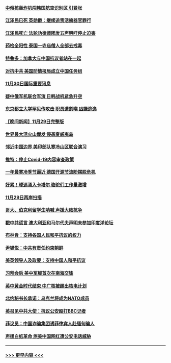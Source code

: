 #### [中俄核轰炸机闯韩国航空识别区 引紧张](../pages/prog202/a103587457.md?t=12010302) 
#### [江泽民已死 英勋爵：继续追责活摘器官罪行](../pages/prog202/a103587398.md?t=12010302) 
#### [江泽民死亡 法轮功律师团发五声明吁停止迫害](../pages/prog202/a103587308.md?t=12010302) 
#### [药检全阳性 泰国一寺庙僧人全部去戒毒](../pages/prog202/a103587172.md?t=12010302) 
#### [特鲁多：加拿大与中国抗议者站在一起](../pages/prog202/a103587169.md?t=12010302) 
#### [对抗中共 美国防情报局成立中国任务组](../pages/prog202/a103587163.md?t=12010302) 
#### [11月30日国际重要讯息](../pages/prog202/a103587181.md?t=12010302) 
#### [疑中俄军机联合军演 日韩战机紧急升空](../pages/prog202/a103587061.md?t=12010302) 
#### [东京都立大学罕见传攻击 职员遭割喉 凶嫌逃逸](../pages/prog202/a103587011.md?t=12010302) 
#### [【晚间新闻】11月29日完整版](../pages/prog202/a103586902.md?t=12010302) 
#### [世界最大活火山爆发 侵袭夏威夷岛](../pages/prog202/a103586924.md?t=12010302) 
#### [邻近中国边界 美印部队寒冷山区联合演习](../pages/prog202/a103586897.md?t=12010302) 
#### [推特：停止Covid-19内容审查政策](../pages/prog202/a103586680.md?t=12010302) 
#### [一年最寒冷季节逼近 德国开源节流盼摆脱危机](../pages/prog202/a103586845.md?t=12010302) 
#### [好累！球迷涌入卡塔尔 骆驼们工作量激增](../pages/prog202/a103586752.md?t=12010302) 
#### [11月29日两岸扫描](../pages/prog202/a103586740.md?t=12010302) 
#### [哥大、伯克利留学生呐喊 声援大陆抗争](../pages/prog202/a103586742.md?t=12010302) 
#### [戳中共谎言 澳大利亚和马尔代夫声明未参加印度洋论坛](../pages/prog202/a103586609.md?t=12010302) 
#### [布林肯：支持各国人民和平抗议的权力](../pages/prog202/a103586558.md?t=12010302) 
#### [尹锡悦：中共有责任约束朝鲜](../pages/prog202/a103586465.md?t=12010302) 
#### [美英领导人及政要：支持中国人和平抗议](../pages/prog202/a103586469.md?t=12010302) 
#### [习拜会后 美中军舰首次在南海交锋](../pages/prog202/a103586399.md?t=12010302) 
#### [英中黄金时代结束 中广核被踢出核电计划](../pages/prog202/a103586304.md?t=12010302) 
#### [北约秘书长承诺：乌克兰将成为NATO成员](../pages/prog202/a103586377.md?t=12010302) 
#### [英召见中共大使：抗议公安殴打BBC记者](../pages/prog202/a103586300.md?t=12010302) 
#### [菲议员：中国诈骗集团诱菲律宾人赴缅甸骗人](../pages/prog202/a103586285.md?t=12010302) 
#### [声援白纸革命 旅美中国网红遭公安电话威胁](../pages/prog202/a103586277.md?t=12010302) 

----
#### [ >>> 更早内容 <<< ](../indexes/prog202-earlier.md)
